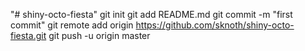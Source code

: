 "# shiny-octo-fiesta"  git init git add README.md git commit -m "first commit" git remote add origin https://github.com/sknoth/shiny-octo-fiesta.git git push -u origin master
